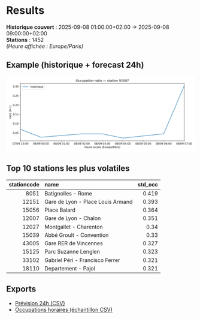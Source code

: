 # Results

**Historique couvert** : 2025-09-08 01:00:00+02:00 → 2025-09-08 09:00:00+02:00  
**Stations** : 1452  
*(Heure affichée : Europe/Paris)*

## Example (historique + forecast 24h)
![sample](assets/sample_forecast.png)

## Top 10 stations les plus volatiles
|   stationcode | name                              |   std_occ |
|--------------:|:----------------------------------|----------:|
|          8051 | Batignolles - Rome                |     0.419 |
|         12151 | Gare de Lyon - Place Louis Armand |     0.393 |
|         15056 | Place Balard                      |     0.364 |
|         12007 | Gare de Lyon - Chalon             |     0.351 |
|         12027 | Montgallet - Charenton            |     0.34  |
|         15039 | Abbé Groult - Convention          |     0.33  |
|         43005 | Gare RER de Vincennes             |     0.327 |
|         15125 | Parc Suzanne Lenglen              |     0.323 |
|         33102 | Gabriel Péri - Francisco Ferrer   |     0.321 |
|         18110 | Departement - Pajol               |     0.321 |

## Exports
- [Prévision 24h (CSV)](exports/velib_forecast_24h.csv)
- [Occupations horaires (échantillon CSV)](exports/velib_hourly.csv)